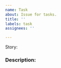 ```yaml
---
name: Task
about: Issue for tasks.
title: ''
labels: task
assignees: ''

---
```


Story:

### Description:
